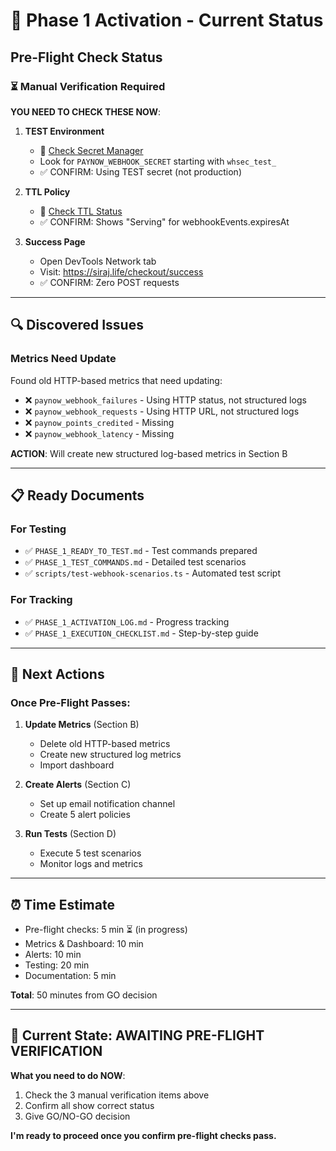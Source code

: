 # 🚦 Phase 1 Activation - Current Status

## Pre-Flight Check Status

### ⏳ Manual Verification Required

**YOU NEED TO CHECK THESE NOW**:

1. **TEST Environment** 
   - 🔗 [Check Secret Manager](https://console.cloud.google.com/security/secret-manager/secret/siraj-config/versions?project=walduae-project-20250809071906)
   - Look for `PAYNOW_WEBHOOK_SECRET` starting with `whsec_test_`
   - ✅ CONFIRM: Using TEST secret (not production)

2. **TTL Policy**
   - 🔗 [Check TTL Status](https://console.cloud.google.com/firestore/databases/-default-/time-to-live?project=walduae-project-20250809071906)
   - ✅ CONFIRM: Shows "Serving" for webhookEvents.expiresAt

3. **Success Page**
   - Open DevTools Network tab
   - Visit: https://siraj.life/checkout/success
   - ✅ CONFIRM: Zero POST requests

---

## 🔍 Discovered Issues

### Metrics Need Update
Found old HTTP-based metrics that need updating:
- ❌ `paynow_webhook_failures` - Using HTTP status, not structured logs
- ❌ `paynow_webhook_requests` - Using HTTP URL, not structured logs
- ❌ `paynow_points_credited` - Missing
- ❌ `paynow_webhook_latency` - Missing

**ACTION**: Will create new structured log-based metrics in Section B

---

## 📋 Ready Documents

### For Testing
- ✅ `PHASE_1_READY_TO_TEST.md` - Test commands prepared
- ✅ `PHASE_1_TEST_COMMANDS.md` - Detailed test scenarios
- ✅ `scripts/test-webhook-scenarios.ts` - Automated test script

### For Tracking
- ✅ `PHASE_1_ACTIVATION_LOG.md` - Progress tracking
- ✅ `PHASE_1_EXECUTION_CHECKLIST.md` - Step-by-step guide

---

## 🎯 Next Actions

### Once Pre-Flight Passes:

1. **Update Metrics** (Section B)
   - Delete old HTTP-based metrics
   - Create new structured log metrics
   - Import dashboard

2. **Create Alerts** (Section C)
   - Set up email notification channel
   - Create 5 alert policies

3. **Run Tests** (Section D)
   - Execute 5 test scenarios
   - Monitor logs and metrics

---

## ⏰ Time Estimate

- Pre-flight checks: 5 min ⏳ (in progress)
- Metrics & Dashboard: 10 min
- Alerts: 10 min
- Testing: 20 min
- Documentation: 5 min

**Total**: 50 minutes from GO decision

---

## 🚦 Current State: AWAITING PRE-FLIGHT VERIFICATION

**What you need to do NOW**:
1. Check the 3 manual verification items above
2. Confirm all show correct status
3. Give GO/NO-GO decision

**I'm ready to proceed once you confirm pre-flight checks pass.**
